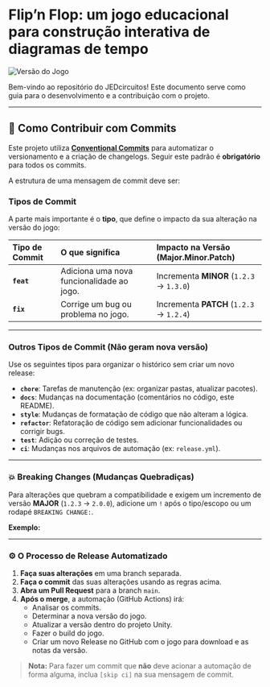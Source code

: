 # Flip’n Flop: um jogo educacional para construção interativa de diagramas de tempo

![Versão do Jogo](https://img.shields.io/github/v/release/Fredericodgv/JEDcircuitos?style=for-the-badge&label=Vers%C3%A3o)

Bem-vindo ao repositório do JEDcircuitos! Este documento serve como guia para o desenvolvimento e a contribuição com o projeto.

---

## 🚀 Como Contribuir com Commits

Este projeto utiliza **[Conventional Commits](https://www.conventionalcommits.org/)** para automatizar o versionamento e a criação de changelogs. Seguir este padrão é **obrigatório** para todos os commits.

A estrutura de uma mensagem de commit deve ser:

### Tipos de Commit

A parte mais importante é o **tipo**, que define o impacto da sua alteração na versão do jogo:

| Tipo de Commit | O que significa | Impacto na Versão (Major.Minor.Patch) |
| :--- | :--- | :--- |
| **`feat`** | Adiciona uma nova funcionalidade ao jogo. | Incrementa **MINOR** (`1.2.3` -> `1.3.0`) |
| **`fix`** | Corrige um bug ou problema no jogo. | Incrementa **PATCH** (`1.2.3` -> `1.2.4`) |

---

### Outros Tipos de Commit (Não geram nova versão)

Use os seguintes tipos para organizar o histórico sem criar um novo release:

* **`chore`**: Tarefas de manutenção (ex: organizar pastas, atualizar pacotes).
* **`docs`**: Mudanças na documentação (comentários no código, este README).
* **`style`**: Mudanças de formatação de código que não alteram a lógica.
* **`refactor`**: Refatoração de código sem adicionar funcionalidades ou corrigir bugs.
* **`test`**: Adição ou correção de testes.
* **`ci`**: Mudanças nos arquivos de automação (ex: `release.yml`).

---

### 💥 Breaking Changes (Mudanças Quebradiças)

Para alterações que quebram a compatibilidade e exigem um incremento de versão **MAJOR** (`1.2.3` -> `2.0.0`), adicione um `!` após o tipo/escopo ou um rodapé `BREAKING CHANGE:`.

**Exemplo:**

---

### ⚙️ O Processo de Release Automatizado

1.  **Faça suas alterações** em uma branch separada.
2.  **Faça o commit** das suas alterações usando as regras acima.
3.  **Abra um Pull Request** para a branch `main`.
4.  **Após o merge**, a automação (GitHub Actions) irá:
    * Analisar os commits.
    * Determinar a nova versão do jogo.
    * Atualizar a versão dentro do projeto Unity.
    * Fazer o build do jogo.
    * Criar um novo Release no GitHub com o jogo para download e as notas da versão.

> **Nota:** Para fazer um commit que **não** deve acionar a automação de forma alguma, inclua `[skip ci]` na sua mensagem de commit.
